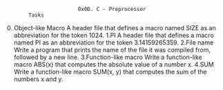                             0x0D. C - Preprocessor
			Tasks
0. Object-like Macro
A header file that defines a macro named SIZE as an abbreviation for the token 1024.
1.PI
A header file that defines a macro named PI as an abbreviation for the token 3.14159265359.
2.File name
Write a program that prints the name of the file it was compiled from, followed by a new line.
3.Function-like macro
Write a function-like macro ABS(x) that computes the absolute value of a number x.
4.SUM
Write a function-like macro SUM(x, y) that computes the sum of the numbers x and y.
